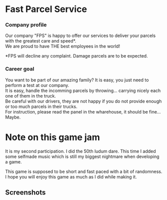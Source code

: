 ﻿# Fast Parcel Service

### Company profile

Our company "FPS" is happy to offer our services to deliver your parcels with the greatest care and speed*.  
We are proud to have THE best employees in the world! 

*FPS will decline any complaint. Damage parcels are to be expected.

### Career goal

You want to be part of our amazing family? It is easy, you just need to perform a test at our company.  
It is easy, handle the incomming parcels by throwing... carrying nicely each one of them in the truck.  
Be careful with our drivers, they are not happy if you do not provide enough or too much parcels in their trucks.  
For instruction, please read the panel in the wharehouse, it should be fine... Maybe.



# Note on this game jam

It is my second participation. I did the 50th ludum dare. This time I added some selfmade music which is still my biggest nightmare when developing a game.  

This game is supposed to be short and fast paced with a bit of randomness.  
I hope you will enjoy this game as much as I did while making it.


## Screenshots
